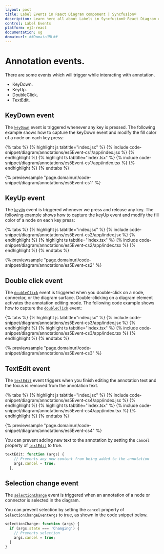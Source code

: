 ```yaml
---
layout: post
title: Label Events in React Diagram component | Syncfusion®
description: Learn here all about Labels in Syncfusion® React Diagram component of Syncfusion Essential® JS 2 and more.
control: Label Events
platform: ej2-react
documentation: ug
domainurl: ##DomainURL##
---
```


# Annotation events.

There are some events which will trigger while interacting with annotation.
* KeyDown.
* KeyUp.
* DoubleClick.
* TextEdit.

## KeyDown event


The [`keyDown`](https://helpej2.syncfusion.com/react/documentation/api/diagram/iKeyEventArgs/) event is triggered whenever any key is pressed. The following example shows how to capture the keyDown event and modify the fill color of a node on each key press:

{% tabs %}
{% highlight js tabtitle="index.jsx" %}
{% include code-snippet/diagram/annotations/es5Event-cs1/app/index.jsx %}
{% endhighlight %}
{% highlight ts tabtitle="index.tsx" %}
{% include code-snippet/diagram/annotations/es5Event-cs1/app/index.tsx %}
{% endhighlight %}
{% endtabs %}

 {% previewsample "page.domainurl/code-snippet/diagram/annotations/es5Event-cs1" %}

## KeyUp event

The [`keyUp`](https://helpej2.syncfusion.com/react/documentation/api/diagram/iKeyEventArgs/) event is triggered whenever we press and release any key. The following example shows how to capture the keyUp event and modify the fill color of a node on each key press:

{% tabs %}
{% highlight js tabtitle="index.jsx" %}
{% include code-snippet/diagram/annotations/es5Event-cs2/app/index.jsx %}
{% endhighlight %}
{% highlight ts tabtitle="index.tsx" %}
{% include code-snippet/diagram/annotations/es5Event-cs2/app/index.tsx %}
{% endhighlight %}
{% endtabs %}

 {% previewsample "page.domainurl/code-snippet/diagram/annotations/es5Event-cs2" %}

## Double click event

The [`doubleClick`](https://helpej2.syncfusion.com/react/documentation/api/diagram/iDoubleClickEventArgs/) event is triggered when you double-click on a node, connector, or the diagram surface. Double-clicking on a diagram element activates the annotation editing mode. The following code example shows how to capture the [`doubleClick`](https://helpej2.syncfusion.com/react/documentation/api/diagram/iDoubleClickEventArgs/) event:

{% tabs %}
{% highlight js tabtitle="index.jsx" %}
{% include code-snippet/diagram/annotations/es5Event-cs3/app/index.jsx %}
{% endhighlight %}
{% highlight ts tabtitle="index.tsx" %}
{% include code-snippet/diagram/annotations/es5Event-cs3/app/index.tsx %}
{% endhighlight %}
{% endtabs %}

 {% previewsample "page.domainurl/code-snippet/diagram/annotations/es5Event-cs3" %}

## TextEdit event

The [`textEdit`](https://helpej2.syncfusion.com/react/documentation/api/diagram/iTextEditEventArgs/) event triggers when you finish editing the annotation text and the focus is removed from the annotation text.

{% tabs %}
{% highlight js tabtitle="index.jsx" %}
{% include code-snippet/diagram/annotations/es5Event-cs4/app/index.jsx %}
{% endhighlight %}
{% highlight ts tabtitle="index.tsx" %}
{% include code-snippet/diagram/annotations/es5Event-cs4/app/index.tsx %}
{% endhighlight %}
{% endtabs %}

 {% previewsample "page.domainurl/code-snippet/diagram/annotations/es5Event-cs4" %}

You can prevent adding new text to the annotation by setting the `cancel` property of [`textEdit`](https://helpej2.syncfusion.com/react/documentation/api/diagram/iTextEditEventArgs/) to true.

``` javascript
textEdit: function (args) {
    // Prevents any new content from being added to the annotation
    args.cancel = true;
  },

```

## Selection change event

The [`selectionChange`](https://ej2.syncfusion.com/react/documentation/api/diagram/#selectionchange) event is triggered when an annotation of a node or connector is selected in the diagram.

You can prevent selection by setting the `cancel` property of [`SelectionChangeEventArgs`](https://ej2.syncfusion.com/react/documentation/api/diagram/iselectionchangeeventargs/) to true, as shown in the code snippet below.

```javascript
selectionChange: function (args) {
  if (args.state === 'Changing') {
    // Prevents selection
    args.cancel = true;
  }
}
```